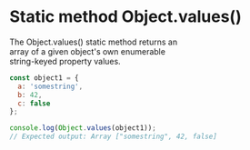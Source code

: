 # Static method Object.values()

The Object.values() static method returns an  
array of a given object's own enumerable  
string-keyed property values.  

```javascript
const object1 = {
  a: 'somestring',
  b: 42,
  c: false
};

console.log(Object.values(object1));
// Expected output: Array ["somestring", 42, false]
```
